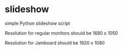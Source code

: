 # slideshow
simple Python slideshow script

Resolution for regular monitors should be 1680 x 1050

Resolution for Jamboard should be 1920 x 1080
